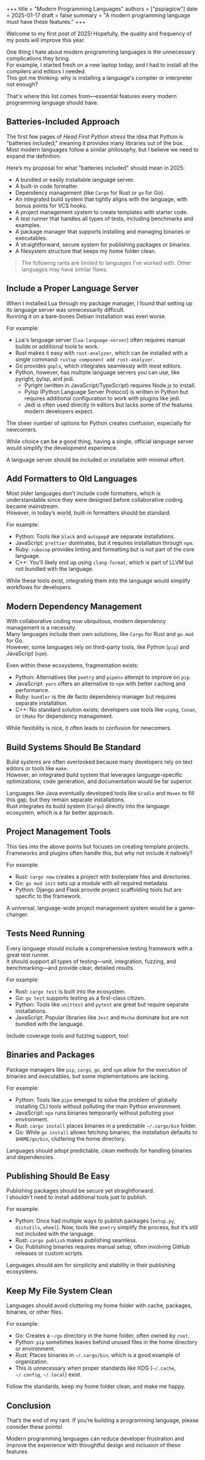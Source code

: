 +++
title = "Modern Programming Languages"
authors = ["pspiagicw"]
date = 2025-01-17
draft = false
summary = "A modern programming language must have these features."
+++

Welcome to my first post of 2025! Hopefully, the quality and frequency of my posts will improve this year.

One thing I hate about modern programming languages is the unnecessary complications they bring.  
For example, I started fresh on a new laptop today, and I had to install all the compilers and editors I needed.  
This got me thinking: why is installing a language's compiler or interpreter not enough?  

That's where this list comes from—essential features every modern programming language should have.

## Batteries-Included Approach

The first few pages of *Head First Python* stress the idea that Python is "batteries included," meaning it provides many libraries out of the box.  
Most modern languages follow a similar philosophy, but I believe we need to expand the definition.

Here’s my proposal for what "batteries included" should mean in 2025:

- A bundled or easily installable language server.
- A built-in code formatter.
- Dependency management (like `Cargo` for Rust or `go` for Go).
- An integrated build system that tightly aligns with the language, with bonus points for VCS hooks.
- A project management system to create templates with starter code.
- A test runner that handles all types of tests, including benchmarks and examples.
- A package manager that supports installing and managing binaries or executables.
- A straightforward, secure system for publishing packages or binaries.
- A filesystem structure that keeps my home folder clean.


> The following rants are limited to languages I’ve worked with. Other languages may have similar flaws.

## Include a Proper Language Server

When I installed Lua through my package manager, I found that setting up its language server was unnecessarily difficult.  
Running it on a bare-bones Debian installation was even worse.

For example:
- Lua's language server (`lua-language-server`) often requires manual builds or additional tools to work.  
- Rust makes it easy with `rust-analyzer`, which can be installed with a single command:  `rustup component add rust-analyzer`.  
- Go provides `gopls`, which integrates seamlessly with most editors.  
- Python, however, has multiple language servers you can use, like pyright, pylsp, and jedi.
    - Pyright (written in JavaScript/TypeScript) requires Node.js to install.
    - Pylsp (Python Language Server Protocol) is written in Python but requires additional configuration to work with plugins like jedi.
    - Jedi is often used directly in editors but lacks some of the features modern developers expect.

The sheer number of options for Python creates confusion, especially for newcomers.

While choice can be a good thing, having a single, official language server would simplify the development experience.

A language server should be included or installable with minimal effort.

## Add Formatters to Old Languages

Most older languages don’t include code formatters, which is understandable since they were designed before collaborative coding became mainstream.  
However, in today’s world, built-in formatters should be standard.

For example:
- Python: Tools like `black` and `autopep8` are separate installations.  
- JavaScript: `prettier` dominates, but it requires installation through `npm`.  
- Ruby: `rubocop` provides linting and formatting but is not part of the core language.  
- C++: You’ll likely end up using `clang-format`, which is part of LLVM but not bundled with the language.

While these tools exist, integrating them into the language would simplify workflows for developers.

## Modern Dependency Management

With collaborative coding now ubiquitous, modern dependency management is a necessity.  
Many languages include their own solutions, like `Cargo` for Rust and `go.mod` for Go.  
However, some languages rely on third-party tools, like Python (`pip`) and JavaScript (`npm`).  

Even within these ecosystems, fragmentation exists:  
- Python: Alternatives like `poetry` and `pipenv` attempt to improve on `pip`.  
- JavaScript: `yarn` offers an alternative to `npm` with better caching and performance.  
- Ruby: `bundler` is the de facto dependency manager but requires separate installation.  
- C++: No standard solution exists; developers use tools like `vcpkg`, `Conan`, or `CMake` for dependency management.  

While flexibility is nice, it often leads to confusion for newcomers.

## Build Systems Should Be Standard

Build systems are often overlooked because many developers rely on text editors or tools like `make`.  
However, an integrated build system that leverages language-specific optimizations, code generation, and documentation would be far superior.

Languages like Java eventually developed tools like `Gradle` and `Maven` to fill this gap, but they remain separate installations.  
Rust integrates its build system (`Cargo`) directly into the language ecosystem, which is a far better approach.


## Project Management Tools

This ties into the above points but focuses on creating template projects.  
Frameworks and plugins often handle this, but why not include it natively?

For example:
- Rust: `cargo new` creates a project with boilerplate files and directories.  
- Go: `go mod init` sets up a module with all required metadata.  
- Python: Django and Flask provide project scaffolding tools but are specific to the framework.  

A universal, language-wide project management system would be a game-changer.

## Tests Need Running

Every language should include a comprehensive testing framework with a great test runner.  
It should support all types of testing—unit, integration, fuzzing, and benchmarking—and provide clear, detailed results.  

For example:
- Rust: `cargo test` is built into the ecosystem.  
- Go: `go test` supports testing as a first-class citizen.  
- Python: Tools like `unittest` and `pytest` are great but require separate installations.  
- JavaScript: Popular libraries like `Jest` and `Mocha` dominate but are not bundled with the language.

Include coverage tools and fuzzing support, too!

## Binaries and Packages

Package managers like `pip`, `cargo`, `go`, and `npm` allow for the execution of binaries and executables, but some implementations are lacking.

For example:
- Python: Tools like `pipx` emerged to solve the problem of globally installing CLI tools without polluting the main Python environment.
- JavaScript: `npx` runs binaries temporarily without polluting your environment.  
- Rust: `cargo install` places binaries in a predictable `~/.cargo/bin` folder.  
- Go: While `go install` allows fetching binaries, the installation defaults to `$HOME/go/bin`, cluttering the home directory.

Languages should adopt predictable, clean methods for handling binaries and dependencies.

## Publishing Should Be Easy

Publishing packages should be secure yet straightforward.  
I shouldn’t need to install additional tools just to publish.  

For example:
- Python: Once had multiple ways to publish packages (`setup.py`, `distutils`, `wheel`). Now, tools like `poetry` simplify the process, but it’s still not included with the language.  
- Rust: `cargo publish` makes publishing seamless.  
- Go: Publishing binaries requires manual setup, often involving GitHub releases or custom scripts.

Languages should aim for simplicity and stability in their publishing ecosystems.

## Keep My File System Clean

Languages should avoid cluttering my home folder with cache, packages, binaries, or other files.  

For example:
- Go: Creates a `~/go` directory in the home folder, often owned by `root`.  
- Python: `pip` sometimes leaves behind unused files in the home directory or environment.  
- Rust: Places binaries in `~/.cargo/bin`, which is a good example of organization.  
- This is unnecessary when proper standards like XDG (`~/.cache`, `~/.config`, `~/.local`) exist.

Follow the standards, keep my home folder clean, and make me happy.

## Conclusion

That’s the end of my rant. If you’re building a programming language, please consider these points!  

Modern programming languages can reduce developer frustration and improve the experience with thoughtful design and inclusion of these features.  
